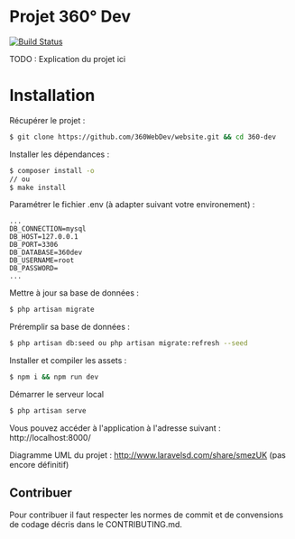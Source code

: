 # Projet 360° Dev

[![Build Status](https://travis-ci.org/360WebDev/website.svg?branch=master)](https://travis-ci.org/360WebDev/website)

TODO : Explication du projet ici

# Installation

Récupérer le projet :

```bash
$ git clone https://github.com/360WebDev/website.git && cd 360-dev
```
Installer les dépendances : 

```bash
$ composer install -o
// ou
$ make install
```

Paramétrer le fichier .env (à adapter  suivant votre environement) :

```dotenv
...
DB_CONNECTION=mysql
DB_HOST=127.0.0.1
DB_PORT=3306
DB_DATABASE=360dev
DB_USERNAME=root
DB_PASSWORD=
...

```

Mettre à jour sa base de données : 

```bash
$ php artisan migrate
```

Préremplir sa base de données :

```bash
$ php artisan db:seed ou php artisan migrate:refresh --seed
```

Installer et compiler les assets : 

```bash
$ npm i && npm run dev
```

Démarrer le serveur local

```bash
$ php artisan serve
```

Vous pouvez accéder à l'application à l'adresse suivant : http://localhost:8000/

Diagramme UML du projet : http://www.laravelsd.com/share/smezUK (pas encore définitif)

## Contribuer

Pour contribuer il faut respecter les normes de commit et de convensions de codage décris dans le 
CONTRIBUTING.md.

